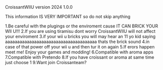 CroissantWIIU version 2024 1.0.0

This information IS VERY IMPORTANT so do not skip anything

1.Be careful with the plugings or the enviroment cause IT CAN BRICK YOUR WII U!!!
2.If you are using tiramisu dont worry CroissantWIIU will not affect your enviroment
3.if your wii u bricks you will may hear an 11 yo kid saying aaaaaaaaaaaaaaaaaaaaaaaaaaaaaaaaaaaaaa thats the brick sound
4.in case of that power off your wii u and then tur it on again
5.If erors happen meet me!
Enjoy your games and modding!
6.Compatible with aroma apps
7.Compatible with Pretendo
8.If you have croissant or aroma at same time just choose 1
9.Want join Croissanteam?

